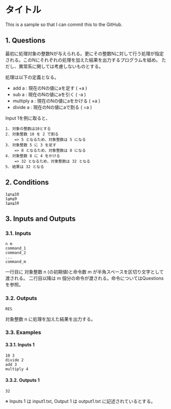 # タイトル

This is a sample so that I can commit this to the GitHub.

## 1. Questions

最初に処理対象の整数Nが与えられる。更にその整数Nに対して行う処理が指定される。このNにそれぞれの処理を加えた結果を出力するプログラムを組め。
ただし、異常系に関しては考慮しないものとする。

処理は以下の定義となる。

- add a  : 現在のNの値にaを足す ( +a )
- sub a  : 現在のNの値にaを引く ( -a )
- multiply a  : 現在のNの値にaをかける ( ×a )
- divide a  : 現在のNの値にaで割る ( ÷a )

Input 1を例に取ると、

```
1. 対象の整数は10とする
2. 対象整数 10 を 2 で割る
    => 5 となるため、対象整数は 5 になる
3. 対象整数 5 に 3 を足す
    => 8 となるため、対象整数は 8 になる
4. 対象整数 8 に 4 をかける
    => 32 となるため、対象整数は 32 となる
5. 結果は 32 となる
```

## 2. Conditions

```
1≦n≦10
1≦m≦9
1≦a≦10
```

## 3. Inputs and Outputs

### 3.1. Inputs

```
n m
command_1
command_2
...
command_m
```

一行目に 対象整数 n (の初期値)と命令数 m が半角スペースを区切り文字として渡される。
二行目以降は m 個分の命令が渡される。命令についてはQuestionsを参照。

### 3.2. Outputs

```
RES
```

対象整数 n に処理を加えた結果を出力する。

### 3.3. Examples

#### 3.3.1. Inputs 1

```
10 3
divide 2
add 3
multiply 4
```
#### 3.3.2. Outputs 1

```
32
```

※ Inputs 1 は input1.txt, Output 1 は output1.txt に記述されているとする。
